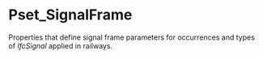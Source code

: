 # Pset_SignalFrame

Properties that define signal frame parameters for occurrences and types of _IfcSignal_ applied in railways.<!-- end of definition -->
